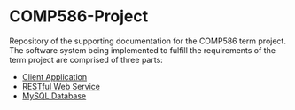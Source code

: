 # COMP586-Project
Repository of the supporting documentation for the COMP586 term project. 
The software system being implemented to fulfill the requirements of the term project are comprised of three parts:
- [Client Application](https://github.com/chizuo/COMP586-Application)
- [RESTful Web Service](#)
- [MySQL Database](#)
